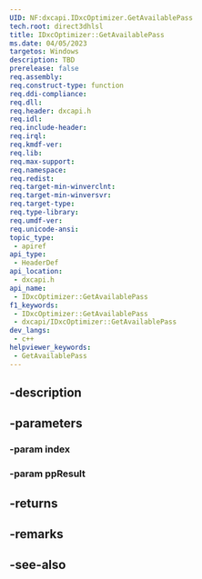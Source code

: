 ```yaml
---
UID: NF:dxcapi.IDxcOptimizer.GetAvailablePass
tech.root: direct3dhlsl
title: IDxcOptimizer::GetAvailablePass
ms.date: 04/05/2023
targetos: Windows
description: TBD
prerelease: false
req.assembly: 
req.construct-type: function
req.ddi-compliance: 
req.dll: 
req.header: dxcapi.h
req.idl: 
req.include-header: 
req.irql: 
req.kmdf-ver: 
req.lib: 
req.max-support: 
req.namespace: 
req.redist: 
req.target-min-winverclnt: 
req.target-min-winversvr: 
req.target-type: 
req.type-library: 
req.umdf-ver: 
req.unicode-ansi: 
topic_type:
 - apiref
api_type:
 - HeaderDef
api_location:
 - dxcapi.h
api_name:
 - IDxcOptimizer::GetAvailablePass
f1_keywords:
 - IDxcOptimizer::GetAvailablePass
 - dxcapi/IDxcOptimizer::GetAvailablePass
dev_langs:
 - c++
helpviewer_keywords:
 - GetAvailablePass
---
```


## -description

## -parameters

### -param index

### -param ppResult

## -returns

## -remarks

## -see-also

